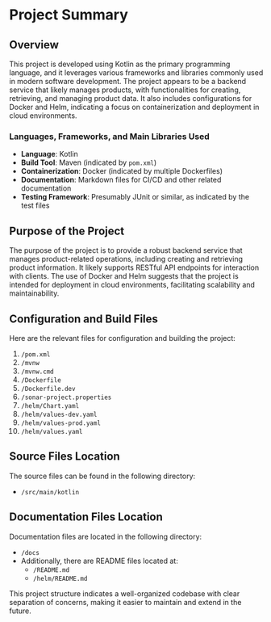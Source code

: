 # Project Summary

## Overview
This project is developed using Kotlin as the primary programming language, and it leverages various frameworks and libraries commonly used in modern software development. The project appears to be a backend service that likely manages products, with functionalities for creating, retrieving, and managing product data. It also includes configurations for Docker and Helm, indicating a focus on containerization and deployment in cloud environments.

### Languages, Frameworks, and Main Libraries Used
- **Language**: Kotlin
- **Build Tool**: Maven (indicated by `pom.xml`)
- **Containerization**: Docker (indicated by multiple Dockerfiles)
- **Documentation**: Markdown files for CI/CD and other related documentation
- **Testing Framework**: Presumably JUnit or similar, as indicated by the test files

## Purpose of the Project
The purpose of the project is to provide a robust backend service that manages product-related operations, including creating and retrieving product information. It likely supports RESTful API endpoints for interaction with clients. The use of Docker and Helm suggests that the project is intended for deployment in cloud environments, facilitating scalability and maintainability.

## Configuration and Build Files
Here are the relevant files for configuration and building the project:

1. `/pom.xml`
2. `/mvnw`
3. `/mvnw.cmd`
4. `/Dockerfile`
5. `/Dockerfile.dev`
6. `/sonar-project.properties`
7. `/helm/Chart.yaml`
8. `/helm/values-dev.yaml`
9. `/helm/values-prod.yaml`
10. `/helm/values.yaml`

## Source Files Location
The source files can be found in the following directory:
- `/src/main/kotlin`

## Documentation Files Location
Documentation files are located in the following directory:
- `/docs`
- Additionally, there are README files located at:
  - `/README.md`
  - `/helm/README.md` 

This project structure indicates a well-organized codebase with clear separation of concerns, making it easier to maintain and extend in the future.